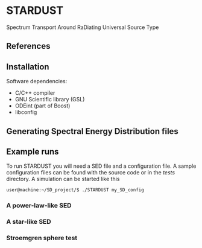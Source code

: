 # STARDUST
Spectrum Transport Around RaDiating Universal Source Type


## References

## Installation
Software dependencies: 

* C/C++ compiler
* GNU Scientific library (GSL)
* ODEint (part of Boost) 
* libconfig



## Generating Spectral Energy Distribution files


## Example runs 


To run STARDUST you will need a SED file and a configuration file. A sample configuration files can be found with the source code or in the *tests* directory. A simulation can be started like this
```bash
user@machine:~/SD_project/$ ./STARDUST my_SD_config 
```






### A power-law-like SED


### A star-like SED 


### Stroemgren sphere test
